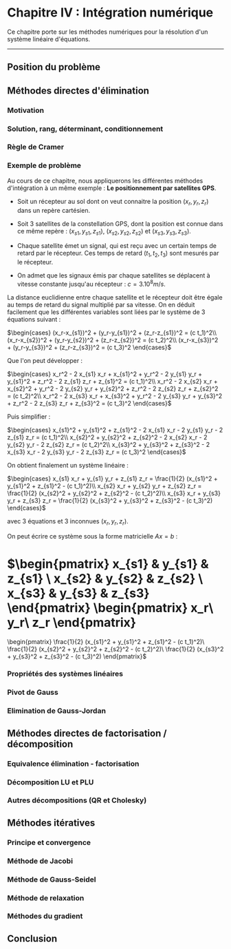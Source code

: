 # Chapitre IV : Intégration numérique

Ce chapitre porte sur les méthodes numériques pour la résolution d'un système linéaire d'équations.

---

## Position du problème

## Méthodes directes d'élimination

### Motivation

### Solution, rang, déterminant, conditionnement

### Règle de Cramer

### Exemple de problème

Au cours de ce chapitre, nous appliquerons les différentes méthodes d'intégration à un même exemple : **Le positionnement par satellites GPS**.

* Soit un récepteur au sol dont on veut connaitre la position $(x_r,y_r,z_r)$ dans un repère cartésien.

* Soit 3 satellites de la constellation GPS, dont la position est connue dans ce même repère : $(x_{s1},y_{s1},z_{s1})$, $(x_{s2},y_{s2},z_{s2})$ et $(x_{s3},y_{s3},z_{s3})$.

* Chaque satellite émet un signal, qui est reçu avec un certain temps de retard par le récepteur. Ces temps de retard $(t_1,t_2,t_3)$ sont mesurés par le récepteur.

* On admet que les signaux émis par chaque satellites se déplacent à vitesse constante jusqu'au récepteur : $c = 3.10^8 m/s$.

La distance euclidienne entre chaque satellite et le récepteur doit être égale au temps de retard du signal multiplié par sa vitesse.
On en déduit facilement que les différentes variables sont liées par le système de 3 équations suivant :

$\begin{cases}
(x_r-x_{s1})^2 + (y_r-y_{s1})^2 + (z_r-z_{s1})^2 = (c t_1)^2\\
(x_r-x_{s2})^2 + (y_r-y_{s2})^2 + (z_r-z_{s2})^2 = (c t_2)^2\\
(x_r-x_{s3})^2 + (y_r-y_{s3})^2 + (z_r-z_{s3})^2 = (c t_3)^2
\end{cases}$

Que l'on peut développer :

$\begin{cases}
x_r^2 - 2 x_{s1} x_r + x_{s1}^2 + y_r^2 - 2 y_{s1} y_r + y_{s1}^2 + z_r^2 - 2 z_{s1} z_r + z_{s1}^2 = (c t_1)^2\\
x_r^2 - 2 x_{s2} x_r + x_{s2}^2 + y_r^2 - 2 y_{s2} y_r + y_{s2}^2 + z_r^2 - 2 z_{s2} z_r + z_{s2}^2 = (c t_2)^2\\
x_r^2 - 2 x_{s3} x_r + x_{s3}^2 + y_r^2 - 2 y_{s3} y_r + y_{s3}^2 + z_r^2 - 2 z_{s3} z_r + z_{s3}^2 = (c t_3)^2
\end{cases}$

Puis simplifier :

$\begin{cases}
x_{s1}^2 + y_{s1}^2 + z_{s1}^2 - 2 x_{s1} x_r - 2 y_{s1} y_r - 2 z_{s1} z_r = (c t_1)^2\\
x_{s2}^2 + y_{s2}^2 + z_{s2}^2 - 2 x_{s2} x_r - 2 y_{s2} y_r - 2 z_{s2} z_r = (c t_2)^2\\
x_{s3}^2 + y_{s3}^2 + z_{s3}^2 - 2 x_{s3} x_r - 2 y_{s3} y_r - 2 z_{s3} z_r = (c t_3)^2
\end{cases}$

On obtient finalement un système linéaire :

$\begin{cases}
x_{s1} x_r + y_{s1} y_r + z_{s1} z_r = \frac{1}{2} (x_{s1}^2 + y_{s1}^2 + z_{s1}^2 - (c t_1)^2)\\
x_{s2} x_r + y_{s2} y_r + z_{s2} z_r = \frac{1}{2} (x_{s2}^2 + y_{s2}^2 + z_{s2}^2 - (c t_2)^2)\\
x_{s3} x_r + y_{s3} y_r + z_{s3} z_r = \frac{1}{2} (x_{s3}^2 + y_{s3}^2 + z_{s3}^2 - (c t_3)^2)
\end{cases}$

avec 3 équations et 3 inconnues $(x_r,y_r,z_r)$.

On peut écrire ce système sous la forme matricielle $A x = b$ :

$\begin{pmatrix}
  x_{s1} & y_{s1} & z_{s1} \\
  x_{s2} & y_{s2} & z_{s2} \\
  x_{s3} & y_{s3} & z_{s3} 
 \end{pmatrix}
 \begin{pmatrix}
  x_r\\
  y_r\\
  z_r 
 \end{pmatrix}
 =
 \begin{pmatrix}
  \frac{1}{2} (x_{s1}^2 + y_{s1}^2 + z_{s1}^2 - (c t_1)^2)\\
  \frac{1}{2} (x_{s2}^2 + y_{s2}^2 + z_{s2}^2 - (c t_2)^2)\\
  \frac{1}{2} (x_{s3}^2 + y_{s3}^2 + z_{s3}^2 - (c t_3)^2)
 \end{pmatrix}$

### Propriétés des systèmes linéaires

### Pivot de Gauss

### Elimination de Gauss-Jordan

## Méthodes directes de factorisation / décomposition

### Equivalence élimination - factorisation

### Décomposition LU et PLU

### Autres décompositions (QR et Cholesky)

## Méthodes itératives

### Principe et convergence

### Méthode de Jacobi

### Méthode de Gauss-Seidel

### Méthode de relaxation

### Méthodes du gradient

## Conclusion